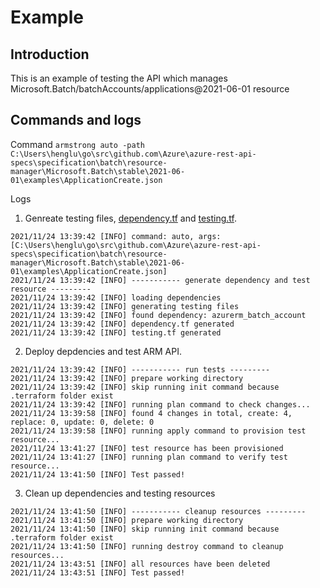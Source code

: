 # Example

## Introduction
This is an example of testing the API which manages Microsoft.Batch/batchAccounts/applications@2021-06-01 resource

## Commands and logs
Command
`armstrong auto -path C:\Users\henglu\go\src\github.com\Azure\azure-rest-api-specs\specification\batch\resource-manager\Microsoft.Batch\stable\2021-06-01\examples\ApplicationCreate.json`

Logs

1. Genreate testing files, [dependency.tf](https://github.com/ms-henglu/armstrong/blob/master/examples/demos/case1%20-%20test%20passed/dependency.tf) and [testing.tf](https://github.com/ms-henglu/armstrong/blob/master/examples/demos/case1%20-%20test%20passed/testing.tf).
```
2021/11/24 13:39:42 [INFO] command: auto, args: [C:\Users\henglu\go\src\github.com\Azure\azure-rest-api-specs\specification\batch\resource-manager\Microsoft.Batch\stable\2021-06-01\examples\ApplicationCreate.json]
2021/11/24 13:39:42 [INFO] ----------- generate dependency and test resource ---------
2021/11/24 13:39:42 [INFO] loading dependencies
2021/11/24 13:39:42 [INFO] generating testing files
2021/11/24 13:39:42 [INFO] found dependency: azurerm_batch_account
2021/11/24 13:39:42 [INFO] dependency.tf generated
2021/11/24 13:39:42 [INFO] testing.tf generated
```

2. Deploy depdencies and test ARM API.
```
2021/11/24 13:39:42 [INFO] ----------- run tests ---------
2021/11/24 13:39:42 [INFO] prepare working directory
2021/11/24 13:39:42 [INFO] skip running init command because .terraform folder exist
2021/11/24 13:39:42 [INFO] running plan command to check changes...
2021/11/24 13:39:58 [INFO] found 4 changes in total, create: 4, replace: 0, update: 0, delete: 0
2021/11/24 13:39:58 [INFO] running apply command to provision test resource...
2021/11/24 13:41:27 [INFO] test resource has been provisioned
2021/11/24 13:41:27 [INFO] running plan command to verify test resource...
2021/11/24 13:41:50 [INFO] Test passed!
```
3. Clean up dependencies and testing resources
```
2021/11/24 13:41:50 [INFO] ----------- cleanup resources ---------
2021/11/24 13:41:50 [INFO] prepare working directory
2021/11/24 13:41:50 [INFO] skip running init command because .terraform folder exist
2021/11/24 13:41:50 [INFO] running destroy command to cleanup resources...
2021/11/24 13:43:51 [INFO] all resources have been deleted
2021/11/24 13:43:51 [INFO] Test passed!
```
